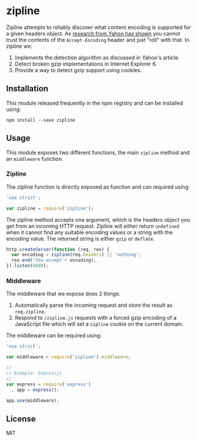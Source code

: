 # zipline

Zipline attempts to reliably discover what content encoding is supported for
a given headers object. As [research from Yahoo has shown][ydn] you cannot trust
the contents of the `Accept-Encoding` header and just "roll" with that. In
zipline we:

1. Implements the detection algorithm as discussed in Yahoo's article.
2. Detect broken gzip implementations in Internet Explorer 6.
3. Provide a way to detect gzip support using cookies.

## Installation

This module released frequently in the npm registry and can be installed using:

```
npm install --save zipline
```

## Usage

This module exposes two different functions, the main `zipline` method and an
`middleware` function. 

### Zipline

The zipline function is directly exposed as function and can required using:

```js
'use strict';

var zipline = require('zipline');
```

The zipline method accepts one argument, which is the headers object you get
from an incoming HTTP request. Zipline will either return `undefined` when it
cannot find any suitable encoding values or a string with the encoding value.
The returned string is either `gzip` or `deflate`.

```js
http.createServer(function (req, res) {
  var encoding = zipline(req.headers) || 'nothing';
  res.end('You accept'+ encoding);
}).listen(8080);
```

### Middleware

The middleware that we expose does 2 things:

1. Automatically parse the incoming request and store the result as `req.zipline`.
2. Respond to `/zipline.js` requests with a forced gzip encoding of a JavaScript
   file which will set a `zipline` cookie on the current domain.

The middleware can be required using:

```js
'use strict';

var middleware = require('zipline').middleware;

//
// Example: Expressjs
//
var express = require('express')
  , app = express();

app.use(middleware);
```

## License

MIT

[ydn]: http://developer.yahoo.com/blogs/ydn/posts/2010/12/pushing-beyond-gzipping
